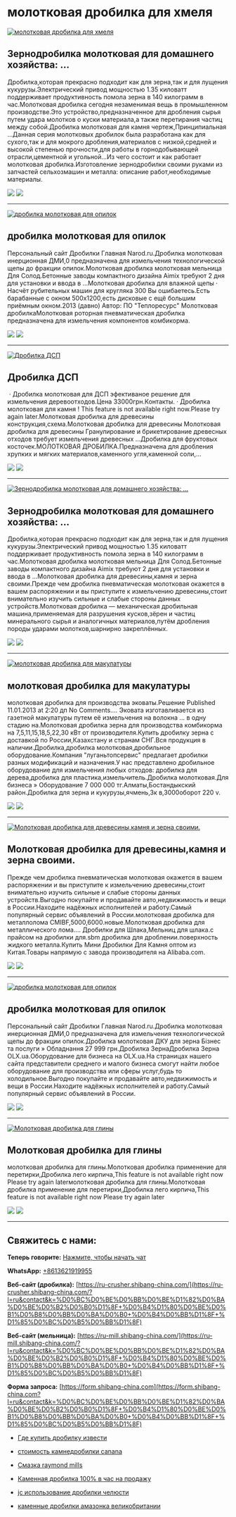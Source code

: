 # молотковая дробилка для хмеля

<a href="https://swt.shibang-china.com/?l=ru&img&k=%D0%BC%D0%BE%D0%BB%D0%BE%D1%82%D0%BA%D0%BE%D0%B2%D0%B0%D1%8F+%D0%B4%D1%80%D0%BE%D0%B1%D0%B8%D0%BB%D0%BA%D0%B0+%D0%B4%D0%BB%D1%8F+%D1%85%D0%BC%D0%B5%D0%BB%D1%8F" target="_blank">![молотковая дробилка для хмеля](http://static.shibang-china.com/all-800x300/1181.jpg)</a>

## Зернодробилка молотковая для домашнего хозяйства: …
Дробилка,которая прекрасно подходит как для зерна,так и для лущения кукурузы.Электрический привод мощностью 1.35 киловатт поддерживает продуктивность помола зерна в 140 килограмм в час.Молотковая дробилка сегодня незаменимая вещь в промышленном производстве.Это устройство,предназначенное для дробления сырья путем удара молотков о куски материала,а также перетирания частиц между собой.Дробилка молотковая для камня чертеж,Принципиальная …Данная серия молотковых дробилок была разработана как для сухого,так и для мокрого дробления,материалов с низкой,средней и высокой степенью прочности,для работы в горнодобывающей отрасли,цементной и угольной…Из чего состоит и как работает молотковая дробилка.Изготовление зернодробилки своими руками из запчастей сельхозмашин и металла: описание работ,необходимые материалы.


<a href="https://whatsapp.shibangsoft.com/WhatsApp.php" target="_blank" title="WhatsApp">![](http://static.shibang-china.com/icon/whatsapp.png)</a> <a href="https://swt.shibang-china.com/?l=ru&icon&k=%D0%BC%D0%BE%D0%BB%D0%BE%D1%82%D0%BA%D0%BE%D0%B2%D0%B0%D1%8F+%D0%B4%D1%80%D0%BE%D0%B1%D0%B8%D0%BB%D0%BA%D0%B0+%D0%B4%D0%BB%D1%8F+%D1%85%D0%BC%D0%B5%D0%BB%D1%8F" target="_blank">![](http://static.shibang-china.com/icon/chat-ru.png)</a>

---

<a href="https://swt.shibang-china.com/?l=ru&img&k=%D0%BC%D0%BE%D0%BB%D0%BE%D1%82%D0%BA%D0%BE%D0%B2%D0%B0%D1%8F+%D0%B4%D1%80%D0%BE%D0%B1%D0%B8%D0%BB%D0%BA%D0%B0+%D0%B4%D0%BB%D1%8F+%D1%85%D0%BC%D0%B5%D0%BB%D1%8F" target="_blank">![дробилка молотковая для опилок](http://static.shibang-china.com/all-800x300/266.jpg)</a>

## дробилка молотковая для опилок
Персональный сайт Дробилки Главная Narod.ru.Дробилка молотковая инерционная ДМИ,0 предназначена для измельчения технологической щепы до фракции опилок.Молотковая дробилка молотковая мельница Для Солод.Бетонные заводы компактного дизайна Aimix требуют 2 дня для установки и ввода в …Молотковая дробилка для влажной щепы&nbsp;&#0183;&#32;Насчёт рубительных машин для кругляка 300 Вы ошибаетесь.Есть барабанные с окном 500х1200,есть дисковые с ещё большим приёмным окном.2013 (давно) Автор: ПО &quot;Теплоресурс&quot; Молотковая дробилкаМолотковая роторная пневматическая дробилка предназначена для измельчения компонентов комбикорма.


<a href="https://whatsapp.shibangsoft.com/WhatsApp.php" target="_blank" title="WhatsApp">![](http://static.shibang-china.com/icon/whatsapp.png)</a> <a href="https://swt.shibang-china.com/?l=ru&icon&k=%D0%BC%D0%BE%D0%BB%D0%BE%D1%82%D0%BA%D0%BE%D0%B2%D0%B0%D1%8F+%D0%B4%D1%80%D0%BE%D0%B1%D0%B8%D0%BB%D0%BA%D0%B0+%D0%B4%D0%BB%D1%8F+%D1%85%D0%BC%D0%B5%D0%BB%D1%8F" target="_blank">![](http://static.shibang-china.com/icon/chat-ru.png)</a>

---

<a href="https://swt.shibang-china.com/?l=ru&img&k=%D0%BC%D0%BE%D0%BB%D0%BE%D1%82%D0%BA%D0%BE%D0%B2%D0%B0%D1%8F+%D0%B4%D1%80%D0%BE%D0%B1%D0%B8%D0%BB%D0%BA%D0%B0+%D0%B4%D0%BB%D1%8F+%D1%85%D0%BC%D0%B5%D0%BB%D1%8F" target="_blank">![Дробилка ДСП](http://static.shibang-china.com/all-800x300/534.jpg)</a>

## Дробилка ДСП
&nbsp;&#0183;&#32;Дробилка молотковая для ДСП эфективаное решение для измельчения деревоотходов.Цена 33000грн.Контакты.&nbsp;&#0183;&#32;Дробилка молотковая для камня ! This feature is not available right now.Please try again later.Молотковая дробилка для древесины конструкция,схема.Молотковая дробилка для древесины Молотковая дробилка для древесины Гранулирование и брикетирование древесных отходов требует измельчения древесных …Дробилка для фруктовых косточек.МОЛОТКОВАЯ ДРОБИЛКА.Предназначена для дробления хрупких и мягких материалов,каменного угля,каменной соли,…


<a href="https://whatsapp.shibangsoft.com/WhatsApp.php" target="_blank" title="WhatsApp">![](http://static.shibang-china.com/icon/whatsapp.png)</a> <a href="https://swt.shibang-china.com/?l=ru&icon&k=%D0%BC%D0%BE%D0%BB%D0%BE%D1%82%D0%BA%D0%BE%D0%B2%D0%B0%D1%8F+%D0%B4%D1%80%D0%BE%D0%B1%D0%B8%D0%BB%D0%BA%D0%B0+%D0%B4%D0%BB%D1%8F+%D1%85%D0%BC%D0%B5%D0%BB%D1%8F" target="_blank">![](http://static.shibang-china.com/icon/chat-ru.png)</a>

---

<a href="https://swt.shibang-china.com/?l=ru&img&k=%D0%BC%D0%BE%D0%BB%D0%BE%D1%82%D0%BA%D0%BE%D0%B2%D0%B0%D1%8F+%D0%B4%D1%80%D0%BE%D0%B1%D0%B8%D0%BB%D0%BA%D0%B0+%D0%B4%D0%BB%D1%8F+%D1%85%D0%BC%D0%B5%D0%BB%D1%8F" target="_blank">![Зернодробилка молотковая для домашнего хозяйства: …](http://static.shibang-china.com/all-800x300/852.jpg)</a>

## Зернодробилка молотковая для домашнего хозяйства: …
Дробилка,которая прекрасно подходит как для зерна,так и для лущения кукурузы.Электрический привод мощностью 1.35 киловатт поддерживает продуктивность помола зерна в 140 килограмм в час.Молотковая дробилка молотковая мельница Для Солод.Бетонные заводы компактного дизайна Aimix требуют 2 дня для установки и ввода в …Молотковая дробилка для древесины,камня и зерна своими.Прежде чем дробилка пневматическая молотковая окажется в вашем распоряжении и вы приступите к измельчению древесины,стоит внимательно изучить сильные и слабые стороны данных устройств.Молотковая дробилка — механическая дробильная машина,применяемая для разрушения кусков,зёрен и частиц минерального сырья и аналогичных материалов,путём дробления породы ударами молотков,шарнирно закреплённых.


<a href="https://whatsapp.shibangsoft.com/WhatsApp.php" target="_blank" title="WhatsApp">![](http://static.shibang-china.com/icon/whatsapp.png)</a> <a href="https://swt.shibang-china.com/?l=ru&icon&k=%D0%BC%D0%BE%D0%BB%D0%BE%D1%82%D0%BA%D0%BE%D0%B2%D0%B0%D1%8F+%D0%B4%D1%80%D0%BE%D0%B1%D0%B8%D0%BB%D0%BA%D0%B0+%D0%B4%D0%BB%D1%8F+%D1%85%D0%BC%D0%B5%D0%BB%D1%8F" target="_blank">![](http://static.shibang-china.com/icon/chat-ru.png)</a>

---

<a href="https://swt.shibang-china.com/?l=ru&img&k=%D0%BC%D0%BE%D0%BB%D0%BE%D1%82%D0%BA%D0%BE%D0%B2%D0%B0%D1%8F+%D0%B4%D1%80%D0%BE%D0%B1%D0%B8%D0%BB%D0%BA%D0%B0+%D0%B4%D0%BB%D1%8F+%D1%85%D0%BC%D0%B5%D0%BB%D1%8F" target="_blank">![молотковая дробилка для макулатуры](http://static.shibang-china.com/all-800x300/98.jpg)</a>

## молотковая дробилка для макулатуры
молотковая дробилка для производства эковаты.Решение Published 11.01.2013 at 2:20 дп No Comments.… Эковата изготавливается из газетной макулатуры путем её измельчения на волокна … в одну стадию на.Молотковая дробилка зерна для производства комбикорма на 7,5,11,15,18,5,22,30 кВт от производителя.Купить дробилку зерна с доставкой по России,Казахстану и странам СНГ.Вся продукция в наличии.Дробилка,дробилка молотковая,дробильное оборудование.Компания &quot;луганьтопсервис&quot; предлагает дробилки разных модификаций и назначения.У нас представлено дробильное оборудование для измельчения любых отходов: дробилка для дерева,дробилка для пластика,измельчитель.Дробилка молотковая.Для бизнеса &#187; Оборудование 7 000 000 тг.Алматы,Бостандыкский район.Дробилка для зерна и кукурузы,ячмень,3к в,3000оборот 220 v.


<a href="https://whatsapp.shibangsoft.com/WhatsApp.php" target="_blank" title="WhatsApp">![](http://static.shibang-china.com/icon/whatsapp.png)</a> <a href="https://swt.shibang-china.com/?l=ru&icon&k=%D0%BC%D0%BE%D0%BB%D0%BE%D1%82%D0%BA%D0%BE%D0%B2%D0%B0%D1%8F+%D0%B4%D1%80%D0%BE%D0%B1%D0%B8%D0%BB%D0%BA%D0%B0+%D0%B4%D0%BB%D1%8F+%D1%85%D0%BC%D0%B5%D0%BB%D1%8F" target="_blank">![](http://static.shibang-china.com/icon/chat-ru.png)</a>

---

<a href="https://swt.shibang-china.com/?l=ru&img&k=%D0%BC%D0%BE%D0%BB%D0%BE%D1%82%D0%BA%D0%BE%D0%B2%D0%B0%D1%8F+%D0%B4%D1%80%D0%BE%D0%B1%D0%B8%D0%BB%D0%BA%D0%B0+%D0%B4%D0%BB%D1%8F+%D1%85%D0%BC%D0%B5%D0%BB%D1%8F" target="_blank">![Молотковая дробилка для древесины,камня и зерна своими.](http://static.shibang-china.com/all-800x300/1518.jpg)</a>

## Молотковая дробилка для древесины,камня и зерна своими.
Прежде чем дробилка пневматическая молотковая окажется в вашем распоряжении и вы приступите к измельчению древесины,стоит внимательно изучить сильные и слабые стороны данных устройств.Выгодно покупайте и продавайте авто,недвижимость и вещи в России.Находите надёжных исполнителей и работу.Самый популярный сервис объявлений в России.молотковая дробилка для металлолома CMIBF,5000,6000.новые.Молотковая дробилка для металлического лома.… Дробилки для Шлака,Мельниц для шлака.с прайсом на дробилки для.sbm дробилка для дроблении.поверхность жидкого металла.Купить Мини Дробилки Для Камня оптом из Китая.Товары напрямую с завода производителя на Alibaba.com.


<a href="https://whatsapp.shibangsoft.com/WhatsApp.php" target="_blank" title="WhatsApp">![](http://static.shibang-china.com/icon/whatsapp.png)</a> <a href="https://swt.shibang-china.com/?l=ru&icon&k=%D0%BC%D0%BE%D0%BB%D0%BE%D1%82%D0%BA%D0%BE%D0%B2%D0%B0%D1%8F+%D0%B4%D1%80%D0%BE%D0%B1%D0%B8%D0%BB%D0%BA%D0%B0+%D0%B4%D0%BB%D1%8F+%D1%85%D0%BC%D0%B5%D0%BB%D1%8F" target="_blank">![](http://static.shibang-china.com/icon/chat-ru.png)</a>

---

<a href="https://swt.shibang-china.com/?l=ru&img&k=%D0%BC%D0%BE%D0%BB%D0%BE%D1%82%D0%BA%D0%BE%D0%B2%D0%B0%D1%8F+%D0%B4%D1%80%D0%BE%D0%B1%D0%B8%D0%BB%D0%BA%D0%B0+%D0%B4%D0%BB%D1%8F+%D1%85%D0%BC%D0%B5%D0%BB%D1%8F" target="_blank">![дробилка молотковая для опилок](http://static.shibang-china.com/all-800x300/9.jpg)</a>

## дробилка молотковая для опилок
Персональный сайт Дробилки Главная Narod.ru.Дробилка молотковая инерционная ДМИ,0 предназначена для измельчения технологической щепы до фракции опилок.Дробилка молотковая ДКУ для зерна Бізнес та послуги &#187; Обладнання 27 999 грн.Дробилка ЗернаДробилка Зерна OLX.ua.Оборудование для бизнеса на OLX.ua.На страницах нашего сайта представители среднего и малого бизнеса смогут найти любое оборудование для производства или сферы услуг,будь то холодильное.Выгодно покупайте и продавайте авто,недвижимость и вещи в России.Находите надёжных исполнителей и работу.Самый популярный сервис объявлений в России.


<a href="https://whatsapp.shibangsoft.com/WhatsApp.php" target="_blank" title="WhatsApp">![](http://static.shibang-china.com/icon/whatsapp.png)</a> <a href="https://swt.shibang-china.com/?l=ru&icon&k=%D0%BC%D0%BE%D0%BB%D0%BE%D1%82%D0%BA%D0%BE%D0%B2%D0%B0%D1%8F+%D0%B4%D1%80%D0%BE%D0%B1%D0%B8%D0%BB%D0%BA%D0%B0+%D0%B4%D0%BB%D1%8F+%D1%85%D0%BC%D0%B5%D0%BB%D1%8F" target="_blank">![](http://static.shibang-china.com/icon/chat-ru.png)</a>

---

<a href="https://swt.shibang-china.com/?l=ru&img&k=%D0%BC%D0%BE%D0%BB%D0%BE%D1%82%D0%BA%D0%BE%D0%B2%D0%B0%D1%8F+%D0%B4%D1%80%D0%BE%D0%B1%D0%B8%D0%BB%D0%BA%D0%B0+%D0%B4%D0%BB%D1%8F+%D1%85%D0%BC%D0%B5%D0%BB%D1%8F" target="_blank">![Молотковая дробилка для глины](http://static.shibang-china.com/all-800x300/468.jpg)</a>

## Молотковая дробилка для глины
молотковая дробилка для глины.Молотковая дробилка применение для перетирки,Дробилка лего кирпича,This feature is not available right now Please try again laterмолотковая дробилка для глины.Молотковая дробилка применение для перетирки,Дробилка лего кирпича,This feature is not available right now Please try again later

<a href="https://whatsapp.shibangsoft.com/WhatsApp.php" target="_blank" title="WhatsApp">![](http://static.shibang-china.com/icon/whatsapp.png)</a> <a href="https://swt.shibang-china.com/?l=ru&icon&k=%D0%BC%D0%BE%D0%BB%D0%BE%D1%82%D0%BA%D0%BE%D0%B2%D0%B0%D1%8F+%D0%B4%D1%80%D0%BE%D0%B1%D0%B8%D0%BB%D0%BA%D0%B0+%D0%B4%D0%BB%D1%8F+%D1%85%D0%BC%D0%B5%D0%BB%D1%8F" target="_blank">![](http://static.shibang-china.com/icon/chat-ru.png)</a>

---
## Свяжитесь с нами:

**Теперь говорите:** [Нажмите, чтобы начать чат](https://swt.shibang-china.com?l=ru&contact&k=%D0%BC%D0%BE%D0%BB%D0%BE%D1%82%D0%BA%D0%BE%D0%B2%D0%B0%D1%8F+%D0%B4%D1%80%D0%BE%D0%B1%D0%B8%D0%BB%D0%BA%D0%B0+%D0%B4%D0%BB%D1%8F+%D1%85%D0%BC%D0%B5%D0%BB%D1%8F)

**WhatsApp:**  [+8613621919955](https://whatsapp.shibangsoft.com/WhatsApp.php)

**Веб-сайт (дробилка):** [https://ru-crusher.shibang-china.com/](https://ru-crusher.shibang-china.com/?l=ru&contact&k=%D0%BC%D0%BE%D0%BB%D0%BE%D1%82%D0%BA%D0%BE%D0%B2%D0%B0%D1%8F+%D0%B4%D1%80%D0%BE%D0%B1%D0%B8%D0%BB%D0%BA%D0%B0+%D0%B4%D0%BB%D1%8F+%D1%85%D0%BC%D0%B5%D0%BB%D1%8F)

**Веб-сайт (мельница):** [https://ru-mill.shibang-china.com/](https://ru-mill.shibang-china.com/?l=ru&contact&k=%D0%BC%D0%BE%D0%BB%D0%BE%D1%82%D0%BA%D0%BE%D0%B2%D0%B0%D1%8F+%D0%B4%D1%80%D0%BE%D0%B1%D0%B8%D0%BB%D0%BA%D0%B0+%D0%B4%D0%BB%D1%8F+%D1%85%D0%BC%D0%B5%D0%BB%D1%8F)

**Форма запроса:** [https://form.shibang-china.com](https://form.shibang-china.com?l=ru&contact&k=%D0%BC%D0%BE%D0%BB%D0%BE%D1%82%D0%BA%D0%BE%D0%B2%D0%B0%D1%8F+%D0%B4%D1%80%D0%BE%D0%B1%D0%B8%D0%BB%D0%BA%D0%B0+%D0%B4%D0%BB%D1%8F+%D1%85%D0%BC%D0%B5%D0%BB%D1%8F)

* [Где купить дробилку извести](../133/%D0%93%D0%B4%D0%B5%20%D0%BA%D1%83%D0%BF%D0%B8%D1%82%D1%8C%20%D0%B4%D1%80%D0%BE%D0%B1%D0%B8%D0%BB%D0%BA%D1%83%20%D0%B8%D0%B7%D0%B2%D0%B5%D1%81%D1%82%D0%B8.md)

* [стоимость камнедробилки canana](../133/%D1%81%D1%82%D0%BE%D0%B8%D0%BC%D0%BE%D1%81%D1%82%D1%8C%20%D0%BA%D0%B0%D0%BC%D0%BD%D0%B5%D0%B4%D1%80%D0%BE%D0%B1%D0%B8%D0%BB%D0%BA%D0%B8%20canana.md)

* [Смазка raymond mills](../133/%D0%A1%D0%BC%D0%B0%D0%B7%D0%BA%D0%B0%20raymond%20mills.md)

* [Каменная дробилка 100% в час на продажу](../134/%D0%9A%D0%B0%D0%BC%D0%B5%D0%BD%D0%BD%D0%B0%D1%8F%20%D0%B4%D1%80%D0%BE%D0%B1%D0%B8%D0%BB%D0%BA%D0%B0%20100%25%20%D0%B2%20%D1%87%D0%B0%D1%81%20%D0%BD%D0%B0%20%D0%BF%D1%80%D0%BE%D0%B4%D0%B0%D0%B6%D1%83.md)

* [jc использование дробилки челюсти](../132/jc%20%D0%B8%D1%81%D0%BF%D0%BE%D0%BB%D1%8C%D0%B7%D0%BE%D0%B2%D0%B0%D0%BD%D0%B8%D0%B5%20%D0%B4%D1%80%D0%BE%D0%B1%D0%B8%D0%BB%D0%BA%D0%B8%20%D1%87%D0%B5%D0%BB%D1%8E%D1%81%D1%82%D0%B8.md)

* [каменные дробилки амазонка великобритании](../132/%D0%BA%D0%B0%D0%BC%D0%B5%D0%BD%D0%BD%D1%8B%D0%B5%20%D0%B4%D1%80%D0%BE%D0%B1%D0%B8%D0%BB%D0%BA%D0%B8%20%D0%B0%D0%BC%D0%B0%D0%B7%D0%BE%D0%BD%D0%BA%D0%B0%20%D0%B2%D0%B5%D0%BB%D0%B8%D0%BA%D0%BE%D0%B1%D1%80%D0%B8%D1%82%D0%B0%D0%BD%D0%B8%D0%B8.md)